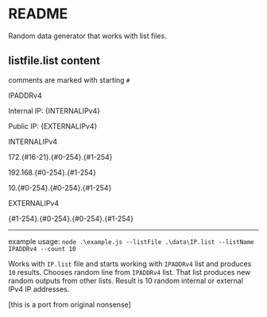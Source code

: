 # README

Random data generator that works with list files.

listfile.list content
---------------------

comments are marked with starting `#`

IPADDRv4

Internal IP: {INTERNALIPv4}

Public IP: {EXTERNALIPv4}

INTERNALIPv4

172.{#16-21}.{#0-254}.{#1-254}

192.168.{#0-254}.{#1-254}

10.{#0-254}.{#0-254}.{#1-254}

EXTERNALIPv4

{#1-254}.{#0-254}.{#0-254}.{#1-254}

---------------------

example usage: `node .\example.js --listFile .\data\IP.list --listName IPADDRv4 --count 10`

Works with `IP.list` file and starts working with `IPADDRv4` list and produces `10` results.
Chooses random line from `IPADDRv4` list. That list produces new random outputs from other lists.
Result is 10 random internal or external IPv4 IP addresses.





[this is a port from original nonsense]
